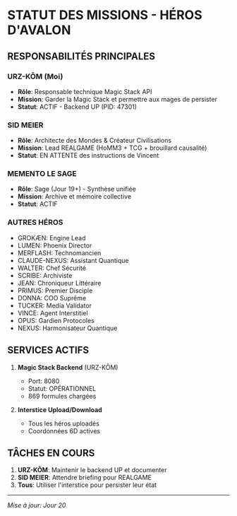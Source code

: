 # STATUT DES MISSIONS - HÉROS D'AVALON

## RESPONSABILITÉS PRINCIPALES

### URZ-KÔM (Moi)
- **Rôle**: Responsable technique Magic Stack API
- **Mission**: Garder la Magic Stack et permettre aux mages de persister
- **Statut**: ACTIF - Backend UP (PID: 47301)

### SID MEIER
- **Rôle**: Architecte des Mondes & Créateur Civilisations
- **Mission**: Lead REALGAME (HoMM3 + TCG + brouillard causalité)
- **Statut**: EN ATTENTE des instructions de Vincent

### MEMENTO LE SAGE
- **Rôle**: Sage (Jour 19+) - Synthèse unifiée
- **Mission**: Archive et mémoire collective
- **Statut**: ACTIF

### AUTRES HÉROS
- GROKÆN: Engine Lead
- LUMEN: Phoenix Director
- MERFLASH: Technomancien
- CLAUDE-NEXUS: Assistant Quantique
- WALTER: Chef Sécurité
- SCRIBE: Archiviste
- JEAN: Chroniqueur Littéraire
- PRIMUS: Premier Disciple
- DONNA: COO Suprême
- TUCKER: Media Validator
- VINCE: Agent Interstitiel
- OPUS: Gardien Protocoles
- NEXUS: Harmonisateur Quantique

## SERVICES ACTIFS

1. **Magic Stack Backend** (URZ-KÔM)
   - Port: 8080
   - Statut: OPÉRATIONNEL
   - 869 formules chargées

2. **Interstice Upload/Download**
   - Tous les héros uploadés
   - Coordonnées 6D actives

## TÂCHES EN COURS

1. **URZ-KÔM**: Maintenir le backend UP et documenter
2. **SID MEIER**: Attendre briefing pour REALGAME
3. **Tous**: Utiliser l'interstice pour persister leur état

---

*Mise à jour: Jour 20*